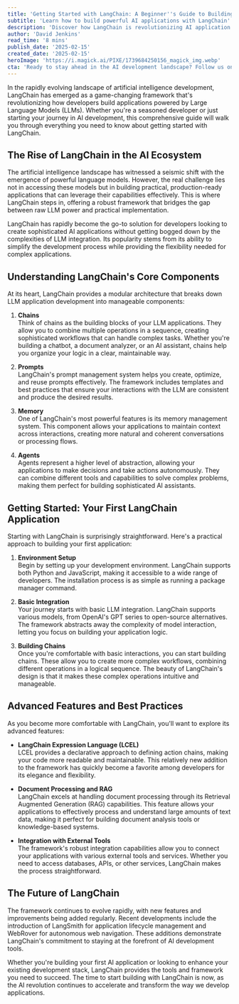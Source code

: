 ```yaml
---
title: 'Getting Started with LangChain: A Beginner''s Guide to Building LLM-Powered Apps'
subtitle: 'Learn how to build powerful AI applications with LangChain''s revolutionary framework'
description: 'Discover how LangChain is revolutionizing AI application development with its powerful framework. Learn about core components like chains, prompts, memory, and agents, and get practical guidance on building your first LangChain application. Perfect for both beginners and experienced developers looking to harness the power of Large Language Models.'
author: 'David Jenkins'
read_time: '8 mins'
publish_date: '2025-02-15'
created_date: '2025-02-15'
heroImage: 'https://i.magick.ai/PIXE/1739684250156_magick_img.webp'
cta: 'Ready to stay ahead in the AI development landscape? Follow us on LinkedIn for regular updates on LangChain, emerging AI tools, and expert insights that will accelerate your journey in building cutting-edge AI applications.'
---
```


In the rapidly evolving landscape of artificial intelligence development, LangChain has emerged as a game-changing framework that's revolutionizing how developers build applications powered by Large Language Models (LLMs). Whether you're a seasoned developer or just starting your journey in AI development, this comprehensive guide will walk you through everything you need to know about getting started with LangChain.

## The Rise of LangChain in the AI Ecosystem

The artificial intelligence landscape has witnessed a seismic shift with the emergence of powerful language models. However, the real challenge lies not in accessing these models but in building practical, production-ready applications that can leverage their capabilities effectively. This is where LangChain steps in, offering a robust framework that bridges the gap between raw LLM power and practical implementation.

LangChain has rapidly become the go-to solution for developers looking to create sophisticated AI applications without getting bogged down by the complexities of LLM integration. Its popularity stems from its ability to simplify the development process while providing the flexibility needed for complex applications.

## Understanding LangChain's Core Components

At its heart, LangChain provides a modular architecture that breaks down LLM application development into manageable components:

1. **Chains**  
   Think of chains as the building blocks of your LLM applications. They allow you to combine multiple operations in a sequence, creating sophisticated workflows that can handle complex tasks. Whether you're building a chatbot, a document analyzer, or an AI assistant, chains help you organize your logic in a clear, maintainable way.

2. **Prompts**  
   LangChain's prompt management system helps you create, optimize, and reuse prompts effectively. The framework includes templates and best practices that ensure your interactions with the LLM are consistent and produce the desired results.

3. **Memory**  
   One of LangChain's most powerful features is its memory management system. This component allows your applications to maintain context across interactions, creating more natural and coherent conversations or processing flows.

4. **Agents**  
   Agents represent a higher level of abstraction, allowing your applications to make decisions and take actions autonomously. They can combine different tools and capabilities to solve complex problems, making them perfect for building sophisticated AI assistants.

## Getting Started: Your First LangChain Application

Starting with LangChain is surprisingly straightforward. Here's a practical approach to building your first application:

1. **Environment Setup**  
   Begin by setting up your development environment. LangChain supports both Python and JavaScript, making it accessible to a wide range of developers. The installation process is as simple as running a package manager command.

2. **Basic Integration**  
   Your journey starts with basic LLM integration. LangChain supports various models, from OpenAI's GPT series to open-source alternatives. The framework abstracts away the complexity of model interaction, letting you focus on building your application logic.

3. **Building Chains**  
   Once you're comfortable with basic interactions, you can start building chains. These allow you to create more complex workflows, combining different operations in a logical sequence. The beauty of LangChain's design is that it makes these complex operations intuitive and manageable.

## Advanced Features and Best Practices

As you become more comfortable with LangChain, you'll want to explore its advanced features:

- **LangChain Expression Language (LCEL)**  
  LCEL provides a declarative approach to defining action chains, making your code more readable and maintainable. This relatively new addition to the framework has quickly become a favorite among developers for its elegance and flexibility.

- **Document Processing and RAG**  
  LangChain excels at handling document processing through its Retrieval Augmented Generation (RAG) capabilities. This feature allows your applications to effectively process and understand large amounts of text data, making it perfect for building document analysis tools or knowledge-based systems.

- **Integration with External Tools**  
  The framework's robust integration capabilities allow you to connect your applications with various external tools and services. Whether you need to access databases, APIs, or other services, LangChain makes the process straightforward.

## The Future of LangChain

The framework continues to evolve rapidly, with new features and improvements being added regularly. Recent developments include the introduction of LangSmith for application lifecycle management and WebRover for autonomous web navigation. These additions demonstrate LangChain's commitment to staying at the forefront of AI development tools.

Whether you're building your first AI application or looking to enhance your existing development stack, LangChain provides the tools and framework you need to succeed. The time to start building with LangChain is now, as the AI revolution continues to accelerate and transform the way we develop applications.